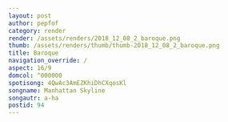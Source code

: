 ```yaml
---
layout: post
author: pepfof
category: render
render: /assets/renders/2018_12_08_2_baroque.png
thumb: /assets/renders/thumb/thumb-2018_12_08_2_baroque.png
title: Baroque
navigation_override: /
aspect: 16/9
domcol: ^000000
spotisong: 4QwAc3AmEZKhiDhCXqosKl
songname: Manhattan Skyline
songautr: a-ha
postid: 94
---
```


<!--USER BEGIN 1-->

<!--USER END 1-->

<!--more-->
<!--USER BEGIN 2-->

<!--USER END 2-->

